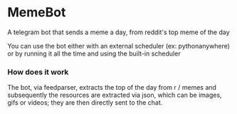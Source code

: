 # MemeBot
A telegram bot that sends a meme a day, from reddit's top meme of the day

You can use the bot either with an external scheduler (ex: pythonanywhere) or by running it all the time and using the built-in scheduler

### How does it work
The bot, via feedparser, extracts the top of the day from r / memes and subsequently the resources are extracted via json, which can be images, gifs or videos; they are then directly sent to the chat.
